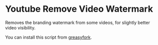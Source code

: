 # Youtube Remove Video Watermark

Removes the branding watermark from some videos, for slightly better video visibility.

You can install this script from [greasyfork](https://greasyfork.org/en/scripts/464709-youtube-remove-video-watermark).